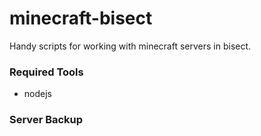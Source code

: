 # minecraft-bisect
Handy scripts for working with minecraft servers in bisect.

### Required Tools
- nodejs

### Server Backup